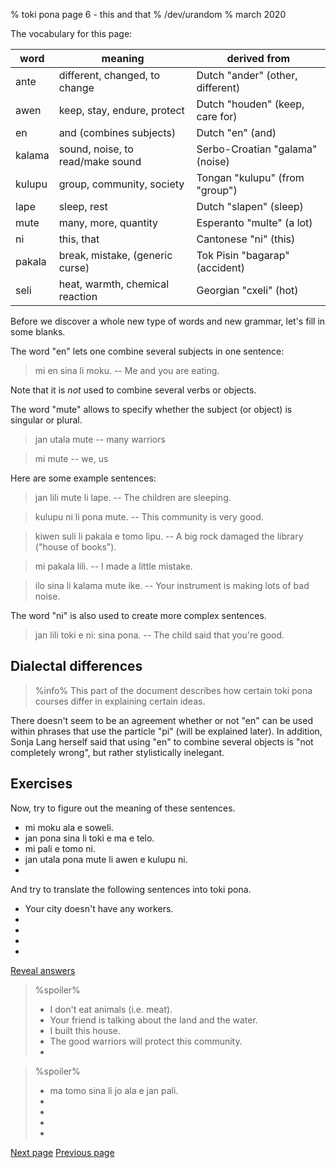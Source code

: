 % toki pona page 6 - this and that
% /dev/urandom
% march 2020

The vocabulary for this page: 

| word    | meaning                         | derived from                     |
|---------|---------------------------------|----------------------------------|
| ante    | different, changed, to change   | Dutch "ander" (other, different) |
| awen    | keep, stay, endure, protect     | Dutch "houden" (keep, care for)  |
| en      | and (combines subjects)         | Dutch "en" (and)                 |
| kalama  | sound, noise, to read/make sound| Serbo-Croatian "galama" (noise)  |
| kulupu  | group, community, society       | Tongan "kulupu" (from "group")   |
| lape    | sleep, rest                     | Dutch "slapen" (sleep)           |
| mute    | many, more, quantity            | Esperanto "multe" (a lot)        |
| ni      | this, that                      | Cantonese "ni" (this)            |
| pakala  | break, mistake, (generic curse) | Tok Pisin "bagarap" (accident)   |
| seli    | heat, warmth, chemical reaction | Georgian "cxeli" (hot)           |

Before we discover a whole new type of words and new grammar, let's fill in some
blanks.

The word "en" lets one combine several subjects in one sentence: 

> mi en sina li moku. -- Me and you are eating.

Note that it is _not_ used to combine several verbs or objects.

The word "mute" allows to specify whether the subject (or object) is singular or
plural.

> jan utala mute -- many warriors

> mi mute -- we, us

Here are some example sentences:

> jan lili mute li lape. -- The children are sleeping.

> kulupu ni li pona mute. -- This community is very good.

> kiwen suli li pakala e tomo lipu. -- A big rock damaged the library ("house of
> books").

> mi pakala lili. -- I made a little mistake.

> ilo sina li kalama mute ike. -- Your instrument is making lots of bad noise.

The word "ni" is also used to create more complex sentences.

> jan lili toki e ni: sina pona. -- The child said that you're good.

## Dialectal differences

> %info%
> This part of the document describes how certain toki pona courses differ in
> explaining certain ideas.

There doesn't seem to be an agreement whether or not "en" can be used within
phrases that use the particle "pi" (will be explained later). In addition, Sonja
Lang herself said that using "en" to combine several objects is "not completely
wrong", but rather stylistically inelegant.

## Exercises

Now, try to figure out the meaning of these sentences.

* mi moku ala e soweli.
* jan pona sina li toki e ma e telo.
* mi pali e tomo ni.
* jan utala pona mute li awen e kulupu ni.
* 

And try to translate the following sentences into toki pona.

* Your city doesn't have any workers.
* 
* 
* 
* 

<a name="answers" href="#answers" onclick="revealSpoilers();">Reveal answers</a>

> %spoiler%
> * I don't eat animals (i.e. meat).
> * Your friend is talking about the land and the water.
> * I built this house.
> * The good warriors will protect this community.
> * 

> %spoiler%
> * ma tomo sina li jo ala e jan pali.
> * 
> * 
> * 
> * 

[Next page](7.html) [Previous page](5.html)

